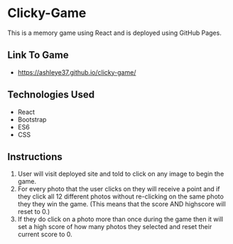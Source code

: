 # Clicky-Game
This is a memory game using React and is deployed using GitHub Pages.

## Link To Game
- https://ashleye37.github.io/clicky-game/

## Technologies Used

- React
- Bootstrap
- ES6
- CSS

## Instructions
1. User will visit deployed site and told to click on any image to begin the game. 
2. For every photo that the user clicks on they will receive a point and if they click all 12 different photos without re-clicking on the same photo they they win the game. (This means that the score AND highscore will reset to 0.)
3. If they do click on a photo more than once during the game then it will set a high score of how many photos they selected and reset their current score to 0.
